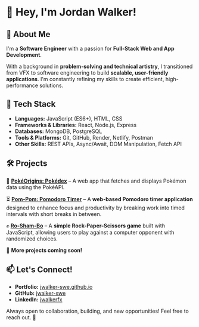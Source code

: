 # 👋 Hey, I'm Jordan Walker!  

## 🚀 About Me  
I'm a **Software Engineer** with a passion for **Full-Stack Web and App Development**.  

With a background in **problem-solving and technical artistry**, I transitioned from VFX to software engineering to build **scalable, user-friendly applications**. I'm constantly refining my skills to create efficient, high-performance solutions.  

## 🔧 Tech Stack  
- **Languages:** JavaScript (ES6+), HTML, CSS  
- **Frameworks & Libraries:** React, Node.js, Express  
- **Databases:** MongoDB, PostgreSQL  
- **Tools & Platforms:** Git, GitHub, Render, Netlify, Postman  
- **Other Skills:** REST APIs, Async/Await, DOM Manipulation, Fetch API  

## 🛠️ Projects  
🔵 **[PokéOrigins: Pokédex](https://pokedex-jalq.onrender.com/)** – A web app that fetches and displays Pokémon data using the PokéAPI.  

⏳ **[Pom-Pom: Pomodoro Timer](https://github.com/jwalker-swe/pom-pom)** – A **web-based Pomodoro timer application** designed to enhance focus and productivity by breaking work into timed intervals with short breaks in between.  

✊ **[Ro-Sham-Bo](https://github.com/jwalker-swe/ro-sham-bo)** – A **simple Rock-Paper-Scissors game** built with JavaScript, allowing users to play against a computer opponent with randomized choices.  

🔨 **More projects coming soon!**  

## 📫 Let's Connect!  
- **Portfolio:** [jwalker-swe.github.io](https://jwalker-swe.github.io/jwalker/)  
- **GitHub:** [jwalker-swe](https://github.com/jwalker-swe)  
- **LinkedIn:** [jwalkerfx](https://www.linkedin.com/in/jwalkerfx)  

Always open to collaboration, building, and new opportunities! Feel free to reach out. 🚀
<!---
jwalker-swe/jwalker-swe is a ✨ special ✨ repository because its `README.md` (this file) appears on your GitHub profile.
You can click the Preview link to take a look at your changes.
--->
